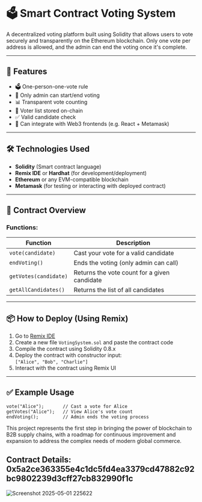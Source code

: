 # 🗳️ Smart Contract Voting System

A decentralized voting platform built using Solidity that allows users to vote securely and transparently on the Ethereum blockchain. Only one vote per address is allowed, and the admin can end the voting once it's complete.

---

## 🚀 Features

- 🗳️ One-person-one-vote rule
- 🔐 Only admin can start/end voting
- 📊 Transparent vote counting
- 🧾 Voter list stored on-chain
- ✅ Valid candidate check
- 📱 Can integrate with Web3 frontends (e.g. React + Metamask)

---

## 🛠️ Technologies Used

- **Solidity** (Smart contract language)
- **Remix IDE** or **Hardhat** (for development/deployment)
- **Ethereum** or any EVM-compatible blockchain
- **Metamask** (for testing or interacting with deployed contract)

---

## 📂 Contract Overview

### Functions:

| Function            | Description                                           |
|---------------------|-------------------------------------------------------|
| `vote(candidate)`   | Cast your vote for a valid candidate                  |
| `endVoting()`       | Ends the voting (only admin can call)                |
| `getVotes(candidate)`| Returns the vote count for a given candidate        |
| `getAllCandidates()`| Returns the list of all candidates                   |

---

## 📦 How to Deploy (Using Remix)

1. Go to [Remix IDE](https://remix.ethereum.org)
2. Create a new file `VotingSystem.sol` and paste the contract code
3. Compile the contract using Solidity 0.8.x
4. Deploy the contract with constructor input:  
   `["Alice", "Bob", "Charlie"]`
5. Interact with the contract using Remix UI

---

## ✅ Example Usage

```solidity
vote("Alice");       // Cast a vote for Alice
getVotes("Alice");   // View Alice's vote count
endVoting();         // Admin ends the voting process
```

This project represents the first step in bringing the power of blockchain to B2B supply chains, with a roadmap for continuous improvement and expansion to address the complex needs of modern global commerce.
## Contract Details: 0x5a2ce363355e4c1dc5fd4ea3379cd47882c92bc9802239d3cff27cb832990f1c
![Screenshot 2025-05-01 225622](https://github.com/user-attachments/assets/5121833d-13b1-440a-a9d4-b61be0cdb480)
